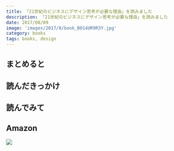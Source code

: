 ```yaml
---
title: 「21世紀のビジネスにデザイン思考が必要な理由」を読みました
description: 「21世紀のビジネスにデザイン思考が必要な理由」を読みました
date: 2017/08/09
image: 'images/2017/8/book_B014UR9R3Y.jpg'
category: books
tags: books, design
---
```


## まとめると

## 読んだきっかけ

## 読んでみて

## Amazon

[![](http://images-jp.amazon.com/images/P/B014UR9R3Y.09.MAIN._SCLZZZZZZZ_.jpg)](https://www.amazon.co.jp/dp/B014UR9R3Y/)
